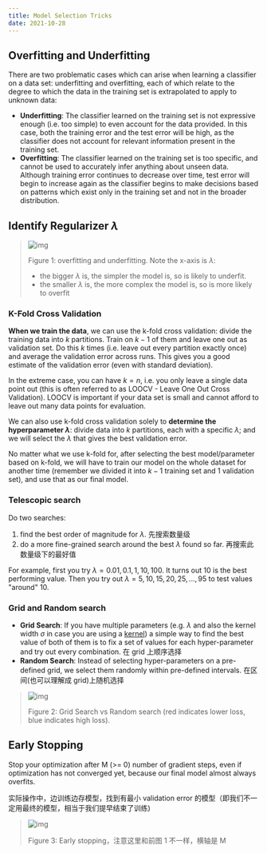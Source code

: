 ```yaml
---
title: Model Selection Tricks
date: 2021-10-28
---
```


## Overfitting and Underfitting

There are two problematic cases which can arise when learning a classifier on a data set: underfitting and overfitting, each of which relate to the degree to which the data in the training set is extrapolated to apply to unknown data:

- **Underfitting**: The classifier learned on the training set is not expressive enough (i.e. too simple) to even account for the data provided. In this case, both the training error and the test error will be high, as the classifier does not account for relevant information present in the training set.
- **Overfitting**: The classifier learned on the training set is too specific, and cannot be used to accurately infer anything about unseen data. Although training error continues to decrease over time, test error will begin to increase again as the classifier begins to make decisions based on patterns which exist only in the training set and not in the broader distribution.

## Identify Regularizer $\lambda$

> ![img](https://www.cs.cornell.edu/courses/cs4780/2021fa/lectures/images/model_selection/13_1.png)
>
> Figure 1: overfitting and underfitting. Note the x-axis is $\lambda$:
>
> - the bigger $\lambda$ is, the simpler the model is, so is likely to underfit.
> - the smaller $\lambda$ is, the more complex the model is, so is more likely to overfit

### K-Fold Cross Validation

**When we train the data**, we can use the k-fold cross validation: divide the training data into $k$ partitions. Train on $k-1$ of them and leave one out as validation set. Do this $k$ times (i.e. leave out every partition exactly once) and average the validation error across runs. This gives you a good estimate of the validation error (even with standard deviation).

In the extreme case, you can have $k=n$, i.e. you only leave a single data point out (this is often referred to as LOOCV - Leave One Out Cross Validation). LOOCV is important if your data set is small and cannot afford to leave out many data points for evaluation.

We can also use k-fold cross validation solely to **determine the hyperparameter $\lambda$**: divide data into $k$ partitions, each with a specific $\lambda$; and we will select the $\lambda$ that gives the best validation error.

No matter what we use k-fold for, after selecting the best model/parameter based on k-fold, we will have to train our model on the whole dataset for another time (remember we divided it into $k-1$ training set and $1$ validation set), and use that as our final model.

### Telescopic search

Do two searches:

1. find the best order of magnitude for $\lambda$. 先搜索数量级
1. do a more fine-grained search around the best $\lambda$ found so far. 再搜索此数量级下的最好值

For example, first you try $\lambda=0.01,0.1,1,10,100$. It turns out 10 is the best performing value. Then you try out $\lambda=5,10,15,20,25,...,95$ to test values "around" $10$.

### Grid and Random search

- **Grid Search**: If you have multiple parameters (e.g. $\lambda$ and also the kernel width $\sigma$ in case you are using a [kernel](http://demo.showdownjs.com/lecturenote13.html)) a simple way to find the best value of both of them is to fix a set of values for each hyper-parameter and try out every combination. 在 grid 上顺序选择
- **Random Search**: Instead of selecting hyper-parameters on a pre-defined grid, we select them randomly within pre-defined intervals. 在区间(也可以理解成 grid)上随机选择

> ![img](https://www.cs.cornell.edu/courses/cs4780/2021fa/lectures/images/model_selection/gridrandom.png)
>
> Figure 2: Grid Search vs Random search (red indicates lower loss, blue indicates high loss).

## Early Stopping

Stop your optimization after M (>= 0) number of gradient steps, even if optimization has not converged yet, because our final model almost always overfits.

实际操作中，边训练边存模型，找到有最小 validation error 的模型（即我们不一定用最终的模型，相当于我们提早结束了训练)

> ![img](https://www.cs.cornell.edu/courses/cs4780/2021fa/lectures/images/model_selection/13_2.png)
>
> Figure 3: Early stopping，注意这里和前图 1 不一样，横轴是 M
